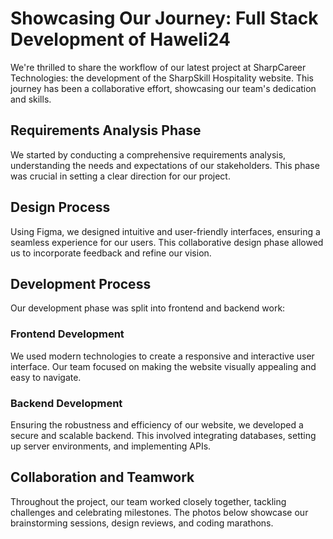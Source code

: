 # Showcasing Our Journey: Full Stack Development of Haweli24 

We're thrilled to share the workflow of our latest project at SharpCareer Technologies: the development of the SharpSkill Hospitality website. This journey has been a collaborative effort, showcasing our team's dedication and skills.

## Requirements Analysis Phase
We started by conducting a comprehensive requirements analysis, understanding the needs and expectations of our stakeholders. This phase was crucial in setting a clear direction for our project.

## Design Process
Using Figma, we designed intuitive and user-friendly interfaces, ensuring a seamless experience for our users. This collaborative design phase allowed us to incorporate feedback and refine our vision.

## Development Process
Our development phase was split into frontend and backend work:

### Frontend Development
We used modern technologies to create a responsive and interactive user interface. Our team focused on making the website visually appealing and easy to navigate.

### Backend Development
Ensuring the robustness and efficiency of our website, we developed a secure and scalable backend. This involved integrating databases, setting up server environments, and implementing APIs.

## Collaboration and Teamwork
Throughout the project, our team worked closely together, tackling challenges and celebrating milestones. The photos below showcase our brainstorming sessions, design reviews, and coding marathons.
